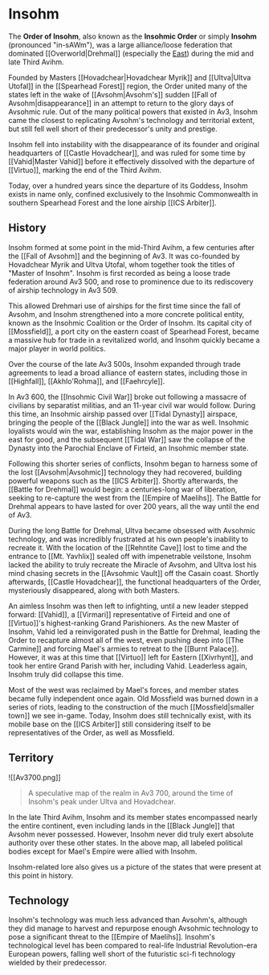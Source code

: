 # Insohm

The **Order of Insohm**, also known as the **Insohmic Order** or simply **Insohm** (pronounced "in-sAWm"), was a large alliance/loose federation that dominated [[Overworld|Drehmal]] (especially the [East](/World/Regions/Eastern_Regions/)) during the mid and late Third Avihm. 

Founded by Masters [[Hovadchear|Hovadchear Myrik]] and [[Ultva|Ultva Utofal]] in the [[Spearhead Forest]] region, the Order united many of the states left in the wake of [[Avsohm|Avsohm's]] sudden [[Fall of Avsohm|disappearance]] in an attempt to return to the glory days of Avsohmic rule. Out of the many political powers that existed in Av3, Insohm came the closest to replicating Avsohm's technology and territorial extent, but still fell well short of their predecessor's unity and prestige.

Insohm fell into instability with the disappearance of its founder and original headquarters of [[Castle Hovadchear]], and was ruled for some time by [[Vahid|Master Vahid]] before it effectively dissolved with the departure of [[Virtuo]], marking the end of the Third Avihm.

Today, over a hundred years since the departure of its Goddess, Insohm exists in name only, confined exclusively to the Insohmic Commonwealth in southern Spearhead Forest and the lone airship [[ICS Arbiter]].

## History

Insohm formed at some point in the mid-Third Avihm, a few centuries after the [[Fall of Avsohm]] and the beginning of Av3. It was co-founded by Hovadchear Myrik and Ultva Utofal, whom together took the titles of "Master of Insohm". Insohm is first recorded as being a loose trade federation around Av3 500, and rose to prominence due to its rediscovery of airship technology in Av3 509.

This allowed Drehmari use of airships for the first time since the fall of Avsohm, and Insohm strengthened into a more concrete political entity, known as the Insohmic Coalition or the Order of Insohm. Its capital city of [[Mossfield]], a port city on the eastern coast of Spearhead Forest, became a massive hub for trade in a revitalized world, and Insohm quickly became a major player in world politics.

Over the course of the late Av3 500s, Insohm expanded through trade agreements to lead a broad alliance of eastern states, including those in [[Highfall]], [[Akhlo'Rohma]], and [[Faehrcyle]]. 

In Av3 600, the [[Insohmic Civil War]] broke out following a massacre of civilians by separatist militias, and an 11-year civil war would follow. During this time, an Insohmic airship passed over [[Tidal Dynasty]] airspace, bringing the people of the [[Black Jungle]] into the war as well. Insohmic loyalists would win the war, establishing Insohm as the major power in the east for good, and the subsequent [[Tidal War]] saw the collapse of the Dynasty into the Parochial Enclave of Firteid, an Insohmic member state.

Following this shorter series of conflicts, Insohm began to harness some of the lost [[Avsohm|Avsohmic]] technology they had recovered, building powerful weapons such as the [[ICS Arbiter]]. Shortly afterwards, the [[Battle for Drehmal]] would begin: a centuries-long war of liberation, seeking to re-capture the west from the [[Empire of Maelihs]]. The Battle for Drehmal appears to have lasted for over 200 years, all the way until the end of Av3.

During the long Battle for Drehmal, Ultva became obsessed with Avsohmic technology, and was incredibly frustrated at his own people's inability to recreate it. With the location of the [[Rehntite Cave]] lost to time and the entrance to [[Mt. Yavhlix]] sealed off with impenetrable veilstone, Insohm lacked the ability to truly recreate the Miracle of Avsohm, and Ultva lost his mind chasing secrets in the [[Avsohmic Vault]] off the Casain coast. Shortly afterwards, [[Castle Hovadchear]], the functional headquarters of the Order, mysteriously disappeared, along with both Masters.

An aimless Insohm was then left to infighting, until a new leader stepped forward: [[Vahid]], a [[Virmari]] representative of Firteid and one of [[Virtuo]]'s highest-ranking Grand Parishioners. As the new Master of Insohm, Vahid led a reinvigorated push in the Battle for Drehmal, leading the Order to recapture almost all of the west, even pushing deep into [[The Carmine]] and forcing Mael's armies to retreat to the [[Burnt Palace]]. However, it was at this time that [[Virtuo]] left for Eastern [[Xivrhynt]], and took her entire Grand Parish with her, including Vahid. Leaderless again, Insohm truly did collapse this time.

Most of the west was reclaimed by Mael's forces, and member states became fully independent once again. Old Mossfield was burned down in a series of riots, leading to the construction of the much [[Mossfield|smaller town]] we see in-game. Today, Insohm does still technically exist, with its mobile base on the [[ICS Arbiter]] still considering itself to be representatives of the Order, as well as Mossfield.

## Territory

![[Av3700.png]]
> A speculative map of the realm in Av3 700, around the time of Insohm's peak under Ultva and Hovadchear.

In the late Third Avihm, Insohm and its member states encompassed nearly the entire continent, even including lands in the [[Black Jungle]] that Avsohm never possessed. However, Insohm never did truly exert absolute authority over these other states. In the above map, all labeled political bodies except for Mael's Empire were allied with Insohm.

Insohm-related lore also gives us a picture of the states that were present at this point in history.

## Technology

Insohm's technology was much less advanced than Avsohm's, although they did manage to harvest and repurpose enough Avsohmic technology to pose a significant threat to the [[Empire of Maelihs]]. Insohm's technological level has been compared to real-life Industrial Revolution-era European powers, falling well short of the futuristic sci-fi technology wielded by their predecessor.
